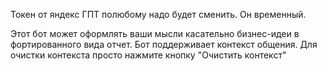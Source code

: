 Токен от яндекс ГПТ полюбому надо будет сменить. Он временный.

Этот бот может оформлять ваши мысли касательно бизнес-идеи в фортированного вида отчет.
Бот поддерживает контекст общения. 
Для очистки контекста просто нажмите кнопку "Очистить контекст"
